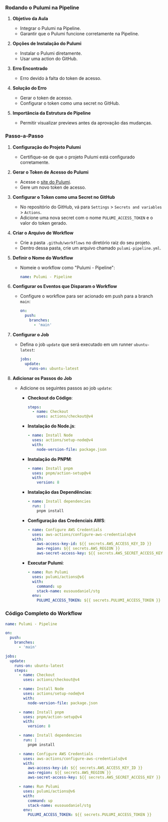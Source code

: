 ### Rodando o Pulumi na Pipeline

1. **Objetivo da Aula**

   - Integrar o Pulumi na Pipeline.
   - Garantir que o Pulumi funcione corretamente na Pipeline.

2. **Opções de Instalação do Pulumi**

   - Instalar o Pulumi diretamente.
   - Usar uma action do GitHub.

3. **Erro Encontrado**

   - Erro devido à falta do token de acesso.

4. **Solução do Erro**

   - Gerar o token de acesso.
   - Configurar o token como uma secret no GitHub.

5. **Importância da Estrutura de Pipeline**
   - Permitir visualizar previews antes da aprovação das mudanças.

### Passo-a-Passo

1. **Configuração do Projeto Pulumi**

   - Certifique-se de que o projeto Pulumi está configurado corretamente.

2. **Gerar o Token de Acesso do Pulumi**

   - Acesse o [site do Pulumi](https://app.pulumi.com/).
   - Gere um novo token de acesso.

3. **Configurar o Token como uma Secret no GitHub**

   - No repositório do GitHub, vá para `Settings` > `Secrets and variables` > `Actions`.
   - Adicione uma nova secret com o nome `PULUMI_ACCESS_TOKEN` e o valor do token gerado.

4. **Criar o Arquivo de Workflow**

   - Crie a pasta `.github/workflows` no diretório raiz do seu projeto.
   - Dentro dessa pasta, crie um arquivo chamado `pulumi-pipeline.yml`.

5. **Definir o Nome do Workflow**

   - Nomeie o workflow como "Pulumi - Pipeline":
     ```yaml
     name: Pulumi - Pipeline
     ```

6. **Configurar os Eventos que Disparam o Workflow**

   - Configure o workflow para ser acionado em push para a branch `main`:
     ```yaml
     on:
       push:
         branches:
           - 'main'
     ```

7. **Configurar o Job**

   - Defina o job `update` que será executado em um runner `ubuntu-latest`:
     ```yaml
     jobs:
       update:
         runs-on: ubuntu-latest
     ```

8. **Adicionar os Passos do Job**

   - Adicione os seguintes passos ao job `update`:

     - **Checkout do Código**:

       ```yaml
       steps:
         - name: Checkout
           uses: actions/checkout@v4
       ```

     - **Instalação do Node.js**:

       ```yaml
       - name: Install Node
         uses: actions/setup-node@v4
         with:
           node-version-file: package.json
       ```

     - **Instalação do PNPM**:

       ```yaml
       - name: Install pnpm
         uses: pnpm/action-setup@v4
         with:
           version: 8
       ```

     - **Instalação das Dependências**:

       ```yaml
       - name: Install dependencies
         run: |
           pnpm install
       ```

     - **Configuração das Credenciais AWS**:

       ```yaml
       - name: Configure AWS Credentials
         uses: aws-actions/configure-aws-credentials@v4
         with:
           aws-access-key-id: ${{ secrets.AWS_ACCESS_KEY_ID }}
           aws-region: ${{ secrets.AWS_REGION }}
           aws-secret-access-key: ${{ secrets.AWS_SECRET_ACCESS_KEY }}
       ```

     - **Executar Pulumi**:
       ```yaml
       - name: Run Pulumi
         uses: pulumi/actions@v6
         with:
           command: up
           stack-name: eusouodaniel/stg
         env:
           PULUMI_ACCESS_TOKEN: ${{ secrets.PULUMI_ACCESS_TOKEN }}
       ```

### Código Completo do Workflow

```yaml
name: Pulumi - Pipeline

on:
  push:
    branches:
      - 'main'

jobs:
  update:
    runs-on: ubuntu-latest
    steps:
      - name: Checkout
        uses: actions/checkout@v4

      - name: Install Node
        uses: actions/setup-node@v4
        with:
          node-version-file: package.json

      - name: Install pnpm
        uses: pnpm/action-setup@v4
        with:
          version: 8

      - name: Install dependencies
        run: |
          pnpm install

      - name: Configure AWS Credentials
        uses: aws-actions/configure-aws-credentials@v4
        with:
          aws-access-key-id: ${{ secrets.AWS_ACCESS_KEY_ID }}
          aws-region: ${{ secrets.AWS_REGION }}
          aws-secret-access-key: ${{ secrets.AWS_SECRET_ACCESS_KEY }}

      - name: Run Pulumi
        uses: pulumi/actions@v6
        with:
          command: up
          stack-name: eusouodaniel/stg
        env:
          PULUMI_ACCESS_TOKEN: ${{ secrets.PULUMI_ACCESS_TOKEN }}
```
